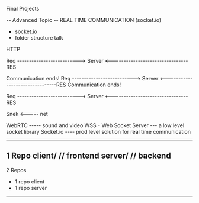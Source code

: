 Final Projects

--  Advanced Topic  --
REAL TIME COMMUNICATION (socket.io)

- socket.io
- folder structure talk

HTTP 

Req --------------------------> Server
<--------------------------------RES

 Communication ends!
 Req --------------------------> Server
<--------------------------------RES
Communication ends!

Req --------------------------> Server
<--------------------------------RES

Snek <----- net


WebRTC   ----- sound and video
WSS - Web Socket Server  --- a low level socket library
Socket.io ---- prod level solution for real time communication 


-------------------------------

1 Repo
client/ // frontend
server/ // backend
-------------------------------
2 Repos
- 1 repo client
- 1 repo server
------------------------------